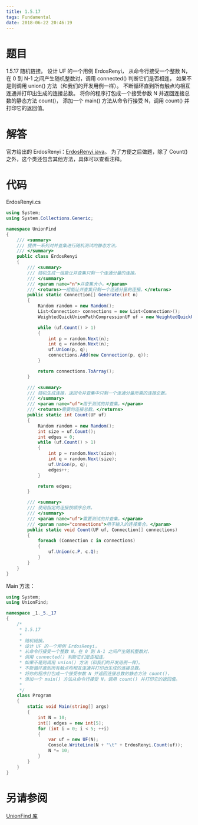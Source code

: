 ```yaml
---
title: 1.5.17
tags: Fundamental
date: 2018-06-22 20:46:19
---
```


# 题目

1.5.17
随机链接。 
设计 UF 的一个用例 ErdosRenyi， 从命令行接受一个整数 N，
在 0 到 N-1 之间产生随机整数对，调用 connected() 判断它们是否相连，
如果不是则调用 union() 方法（和我们的开发用例一样）。 
不断循环直到所有触点均相互连通并打印出生成的连接总数。 
将你的程序打包成一个接受参数 N 并返回连接总数的静态方法 count()，
添加一个 main() 方法从命令行接受 N，调用 count() 并打印它的返回值。

# 解答

官方给出的 ErdosRenyi：[ErdosRenyi.java](http://algs4.cs.princeton.edu/15uf/ErdosRenyi.java.html)。
为了方便之后做题，除了 Count() 之外，这个类还包含其他方法，具体可以查看注释。

# 代码

ErdosRenyi.cs

```csharp
using System;
using System.Collections.Generic;

namespace UnionFind
{
    /// <summary>
    /// 提供一系列对并查集进行随机测试的静态方法。
    /// </summary>
    public class ErdosRenyi
    {
        /// <summary>
        /// 随机生成一组能让并查集只剩一个连通分量的连接。
        /// </summary>
        /// <param name="n">并查集大小。</param>
        /// <returns>一组能让并查集只剩一个连通分量的连接。</returns>
        public static Connection[] Generate(int n)
        {
            Random random = new Random();
            List<Connection> connections = new List<Connection>();
            WeightedQuickUnionPathCompressionUF uf = new WeightedQuickUnionPathCompressionUF(n);

            while (uf.Count() > 1)
            {
                int p = random.Next(n);
                int q = random.Next(n);
                uf.Union(p, q);
                connections.Add(new Connection(p, q));
            }

            return connections.ToArray();
        }

        /// <summary>
        /// 随机生成连接，返回令并查集中只剩一个连通分量所需的连接总数。
        /// </summary>
        /// <param name="uf">用于测试的并查集。</param>
        /// <returns>需要的连接总数。</returns>
        public static int Count(UF uf)
        {
            Random random = new Random();
            int size = uf.Count();
            int edges = 0;
            while (uf.Count() > 1)
            {
                int p = random.Next(size);
                int q = random.Next(size);
                uf.Union(p, q);
                edges++;
            }

            return edges;
        }

        /// <summary>
        /// 使用指定的连接按顺序合并。
        /// </summary>
        /// <param name="uf">需要测试的并查集。</param>
        /// <param name="connections">用于输入的连接集合。</param>
        public static void Count(UF uf, Connection[] connections)
        {
            foreach (Connection c in connections)
            {
                uf.Union(c.P, c.Q);
            }
        }
    }
}
```

Main 方法：

```csharp
using System;
using UnionFind;

namespace _1._5._17
{
    /*
     * 1.5.17
     * 
     * 随机链接。
     * 设计 UF 的一个用例 ErdosRenyi，
     * 从命令行接受一个整数 N，在 0 到 N-1 之间产生随机整数对，
     * 调用 connected() 判断它们是否相连，
     * 如果不是则调用 union() 方法（和我们的开发用例一样）。
     * 不断循环直到所有触点均相互连通并打印出生成的连接总数。
     * 将你的程序打包成一个接受参数 N 并返回连接总数的静态方法 count()，
     * 添加一个 main() 方法从命令行接受 N，调用 count() 并打印它的返回值。
     * 
     */
    class Program
    {
        static void Main(string[] args)
        {
            int N = 10;
            int[] edges = new int[5];
            for (int i = 0; i < 5; ++i)
            {
                var uf = new UF(N);
                Console.WriteLine(N + "\t" + ErdosRenyi.Count(uf));
                N *= 10;
            }
        }
    }
}
```

# 另请参阅

[UnionFind 库](https://github.com/ikesnowy/Algorithms-4th-Edition-in-Csharp/tree/master/1%20Fundamental/1.5/UnionFind)